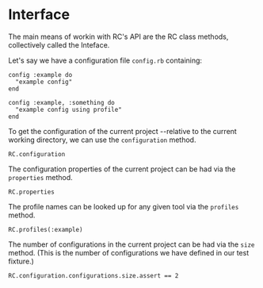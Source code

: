 # Interface

The main means of workin with RC's API are the RC class methods,
collectively called the Inteface.

Let's say we have a configuration file `config.rb` containing:

    config :example do
      "example config"
    end

    config :example, :something do
      "example config using profile"
    end

To get the configuration of the current project --relative to the 
current working directory, we can use the `configuration` method.

    RC.configuration

The configuration properties of the current project can be
had via the `properties` method.

    RC.properties

The profile names can be looked up for any given tool via the `profiles`
method.

    RC.profiles(:example)

The number of configurations in the current project can be had via
the `size` method. (This is the number of configurations we have
defined in our test fixture.)

    RC.configuration.configurations.size.assert == 2

